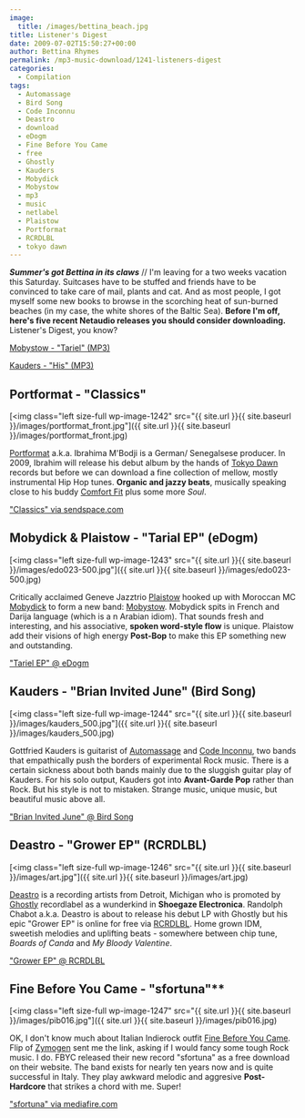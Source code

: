 ```yaml
---
image:
  title: /images/bettina_beach.jpg
title: Listener's Digest
date: 2009-07-02T15:50:27+00:00
author: Bettina Rhymes
permalink: /mp3-music-download/1241-listeners-digest
categories:
  - Compilation
tags:
  - Automassage
  - Bird Song
  - Code Inconnu
  - Deastro
  - download
  - eDogm
  - Fine Before You Came
  - free
  - Ghostly
  - Kauders
  - Mobydick
  - Mobystow
  - mp3
  - music
  - netlabel
  - Plaistow
  - Portformat
  - RCRDLBL
  - tokyo dawn
---
```

***Summer's got Bettina in its claws*** // I'm leaving for a two weeks vacation this Saturday. Suitcases have to be stuffed and friends have to be convinced to take care of mail, plants and cat. And as most people, I got myself some new books to browse in the scorching heat of sun-burned beaches (in my case, the white shores of the Baltic Sea). **Before I'm off, here's five recent Netaudio releases you should consider downloading.** Listener's Digest, you know?

<a href="http://www.mobystow.com/mp3/edo023a_-_Tariel_EP_-_01_Tariel.mp3" target="new">Mobystow - "Tariel" (MP3)</a>

<a href="http://www.archive.org/download/birdsong031/05_his.mp3" target="new">Kauders - "His" (MP3)</a>

<!--more-->

<!--adsense-->

## Portformat - "Classics"

[<img class="left size-full wp-image-1242" src="{{ site.url }}{{ site.baseurl }}/images/portformat_front.jpg"]({{ site.url }}{{ site.baseurl }}/images/portformat_front.jpg)

[Portformat](http://myspace.com/portformat) a.k.a. Ibrahima M'Bodji is a German/ Senegalsese producer. In 2009, Ibrahim will release his debut album by the hands of [Tokyo Dawn](http://www.tokyodawn.net/) records but before we can download a fine collection of mellow, mostly instrumental Hip Hop tunes. **Organic and jazzy beats**, musically speaking close to his buddy [Comfort Fit](http://www.comfortfit.de/) plus some more _Soul_.

["Classics" via sendspace.com](http://sendspace.com/file/2018y2)

## Mobydick & Plaistow - "Tarial EP" (eDogm)

[<img class="left size-full wp-image-1243" src="{{ site.url }}{{ site.baseurl }}/images/edo023-500.jpg"]({{ site.url }}{{ site.baseurl }}/images/edo023-500.jpg)

Critically acclaimed Geneve Jazztrio [Plaistow](http://www.myspace.com/plaistowmusic) hooked up with Moroccan MC [Mobydick](http://www.myspace.com/m0bydick) to form a new band: [Mobystow](http://www.myspace.com/mobystow). Mobydick spits in French and Darija language (which is a n Arabian idiom). That sounds fresh and interesting, and his associative, **spoken word-style flow** is unique. Plaistow add their visions of high energy **Post-Bop** to make this EP something new and outstanding.

["Tariel EP" @ eDogm](http://edogm.net/releases/edo023)

## Kauders - "Brian Invited June" (Bird Song)

[<img class="left size-full wp-image-1244" src="{{ site.url }}{{ site.baseurl }}/images/kauders_500.jpg"]({{ site.url }}{{ site.baseurl }}/images/kauders_500.jpg)

Gottfried Kauders is guitarist of [Automassage](http://www.myspace.com/automassage) and [Code Inconnu](http://www.myspace.com/codeinconnu), two bands that empathically push the borders of experimental Rock music. There is a certain sickness about both bands mainly due to the sluggish guitar play of Kauders. For his solo output, Kauders got into **Avant-Garde Pop** rather than Rock. But his style is not to mistaken. Strange music, unique music, but beautiful music above all.

["Brian Invited June" @ Bird Song](http://birdsong.co.il/#kauders)

## Deastro - "Grower EP" (RCRDLBL)

[<img class="left size-full wp-image-1246" src="{{ site.url }}{{ site.baseurl }}/images/art.jpg"]({{ site.url }}{{ site.baseurl }}/images/art.jpg)

[Deastro](http://myspace.com/deastro) is a recording artists from Detroit, Michigan who is promoted by [Ghostly](http://ghostly.com/) recordlabel as a wunderkind in **Shoegaze Electronica**. Randolph Chabot a.k.a. Deastro is about to release his debut LP with Ghostly but his epic "Grower EP" is online for free via [RCRDLBL](http://rcrdlbl.com). Home grown IDM, sweetish melodies and uplifting beats - somewhere between chip tune, _Boards of Canda_ and _My Bloody Valentine_.

["Grower EP" @ RCRDLBL](http://rcrdlbl.com/2009/05/18/download_deastro_grower_ep)

## **Fine Before You Came - "sfortuna"****

[<img class="left size-full wp-image-1247" src="{{ site.url }}{{ site.baseurl }}/images/pib016.jpg"]({{ site.url }}{{ site.baseurl }}/images/pib016.jpg)

OK, I don't know much about Italian Indierock outfit [Fine Before You Came](http://www.finebeforeyoucame.com). Flip of [Zymogen](http://www.zymogen.net) sent me the link, asking if I would fancy some tough Rock music. I do. FBYC released their new record "sfortuna" as a free download on their website. The band exists for nearly ten years now and is quite successful in Italy. They play awkward melodic and aggresive **Post-Hardcore** that strikes a chord with me. Super!

["sfortuna" via mediafire.com](http://www.mediafire.com/?xayjm45umg2)